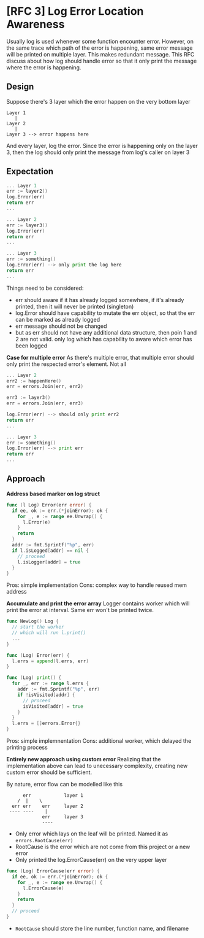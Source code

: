 # [RFC 3] Log Error Location Awareness

Usually log is used whenever some function encounter error. However, on the same trace which path of the error is happening, same error message will be printed on multiple layer. This makes redundant message. This RFC discuss about how log should handle error so that it only print the message where the error is happening.

## Design

Suppose there's 3 layer which the error happen on the very bottom layer
```
Layer 1
   |
Layer 2
   |
Layer 3 --> error happens here
```

And every layer, log the error. Since the error is happening only on the layer 3, then the log should only print the message from log's caller on layer 3

## Expectation

```go
... Layer 1
err := layer2()
log.Error(err)
return err
...

... Layer 2
err := layer3()
log.Error(err)
return err
...

... Layer 3
err := something()
log.Error(err) --> only print the log here
return err
...
```

Things need to be considered:
- err should aware if it has already logged somewhere, if it's already printed, then it will never be printed (singleton)
- log.Error should have capability to mutate the err object, so that the err can be marked as already logged
- err message should not be changed
- but as err should not have any additional data structure, then poin 1 and 2 are not valid. only log which has  capability to aware which error has been logged

**Case for multiple error**
As there's multiple error, that multiple error should only print the respected error's element. Not all

```go
... Layer 2
err2 := happenHere()
err = errors.Join(err, err2)

err3 := layer3()
err = errors.Join(err, err3)

log.Error(err) --> should only print err2
return err
...

... Layer 3
err := something()
log.Error(err) --> print err
return err
...
```

## Approach

**Address based marker on log struct**
```go
func (l Log) Error(err error) {
  if ee, ok := err.(*joinError); ok {
    for _, e := range ee.Unwrap() {
      l.Error(e)
    }
    return
  }
  addr := fmt.Sprintf("%p", err)
  if l.isLogged[addr] == nil {
    // proceed
    l.isLogger[addr] = true
  }
}
```

Pros: simple implementation
Cons: complex way to handle reused mem address


**Accumulate and print the error array**
Logger contains worker which will print the error at interval. Same err won't be printed twice.
```go
func NewLog() Log {
  // start the worker
  // which will run l.print()
  ...
}

func (Log) Error(err) {
  l.errs = append(l.errs, err)
}

func (Log) print() {
  for _, err := range l.errs {
    addr := fmt.Sprintf("%p", err)
    if !isVisited[addr] {
      // proceed
      isVisited[addr] = true
    }
  }
  l.errs = []errors.Error{}
}
```

Pros: simple implemnentation
Cons: additional worker, which delayed the printing process

**Entirely new approach using custom error**
Realizing that the implementation above can lead to unecessary complexity, creating new custom error should be sufficient.

By nature, error flow can be modelled like this
```
      err            layer 1
    /  |    \
  err err    err     layer 2
 ---- ----    |
             err     layer 3
             ----

```

- Only error which lays on the leaf will be printed. Named it as `errors.RootCause(err)`
- RootCause is the error which are not come from this project or a new error
- Only printed the log.ErrorCause(err) on the very upper layer

```go
func (Log) ErrorCause(err error) {
  if ee, ok := err.(*joinError); ok {
    for _, e := range ee.Unwrap() {
      l.ErrorCause(e)
    }
    return
  }
  // proceed
}
```

- `RootCause` should store the line number, function name, and filename